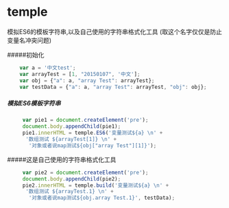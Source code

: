 # temple

模拟ES6的模板字符串,以及自己使用的字符串格式化工具
(取这个名字仅仅是防止变量名冲突问题)

#####初始化
```javascript
    var a = '中文test';
    var arrayTest = [1, "20150107", '中文'];
    var obj = {"a": a, "array Test": arrayTest};
    var testData = {"a": a, "array Test": arrayTest, "obj": obj};
```
##### 模拟ES6模板字符串
```javascript
     var pie1 = document.createElement('pre');
     document.body.appendChild(pie1);
     pie1.innerHTML = temple.ES6('变量测试${a} \n' +
      '数组测试 ${arrayTest[1]} \n' +
       '对象或者说map测试${obj["array Test"][1]}');
 ```
 #####这是自己使用的字符串格式化工具
 ```javascript
      var pie2 = document.createElement('pre');
      document.body.appendChild(pie2);
      pie2.innerHTML = temple.build('变量测试${a} \n' +
       '数组测试 ${arrayTest.1} \n' +
        '对象或者说map测试${obj.array Test.1}', testData);
  ```